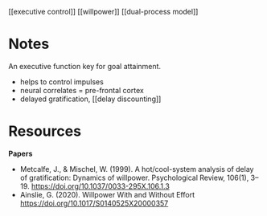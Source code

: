 [[executive control]]
[[willpower]]
[[dual-process model]]

# Notes
An executive function key for goal attainment.

- helps to control impulses
- neural correlates = pre-frontal cortex
- delayed gratification, [[delay discounting]]

# Resources
**Papers**
- Metcalfe, J., & Mischel, W. (1999). A hot/cool-system analysis of delay of gratification: Dynamics of willpower. Psychological Review, 106(1), 3–19. https://doi.org/10.1037/0033-295X.106.1.3
- Ainslie, G. (2020). Willpower With and Without Effort https://doi.org/10.1017/S0140525X20000357